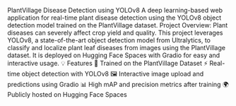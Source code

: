 PlantVillage Disease Detection using YOLOv8
A deep learning-based web application for real-time plant disease detection using the YOLOv8 object detection model trained on the PlantVillage dataset.
Project Overview:
Plant diseases can severely affect crop yield and quality. This project leverages YOLOv8, a state-of-the-art object detection model from Ultralytics, to classify and localize plant leaf diseases from images using the PlantVillage dataset.
It is deployed on Hugging Face Spaces with Gradio for easy and interactive usage.
💡 Features
🧠 Trained on the PlantVillage Dataset
⚡️ Real-time object detection with YOLOv8
🖼️ Interactive image upload and predictions using Gradio
📊 High mAP and precision metrics after training
🌍 Publicly hosted on Hugging Face Spaces
